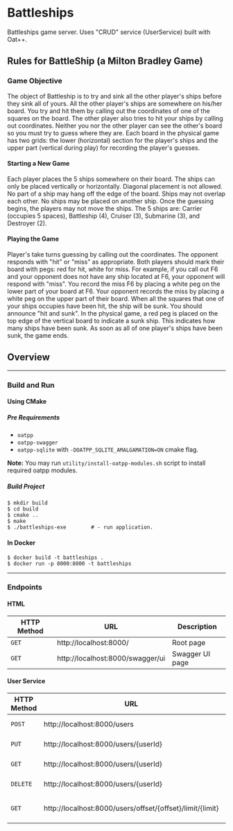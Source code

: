 # Battleships

Battleships game server. Uses "CRUD" service (UserService) built with Oat++.

## Rules for BattleShip (a Milton Bradley Game)

### Game Objective
The object of Battleship is to try and sink all the other player's ships before they sink all of
yours. All the other player's ships are somewhere on his/her board. You try and hit them by
calling out the coordinates of one of the squares on the board. The other player also tries to
hit your ships by calling out coordinates. Neither you nor the other player can see the other's
board so you must try to guess where they are. Each board in the physical game has two grids:
the lower (horizontal) section for the player's ships and the upper part (vertical during play)
for recording the player's guesses.

#### Starting a New Game
Each player places the 5 ships somewhere on their board. The ships can only be placed
vertically or horizontally. Diagonal placement is not allowed. No part of a ship may hang off
the edge of the board. Ships may not overlap each other. No ships may be placed on another
ship.
Once the guessing begins, the players may not move the ships.
The 5 ships are: Carrier (occupies 5 spaces), Battleship (4), Cruiser (3), Submarine (3), and
Destroyer (2).

#### Playing the Game
Player's take turns guessing by calling out the coordinates. The opponent responds with "hit"
or "miss" as appropriate. Both players should mark their board with pegs: red for hit, white
for miss. For example, if you call out F6 and your opponent does not have any ship located at
F6, your opponent will respond with "miss". You record the miss F6 by placing a white peg on
the lower part of your board at F6. Your opponent records the miss by placing a white peg on
the upper part of their board.
When all the squares that one of your ships occupies have been hit, the ship will be sunk. You
should announce "hit and sunk". In the physical game, a red peg is placed on the top edge of
the vertical board to indicate a sunk ship. This indicates how many ships have been sunk.
As soon as all of one player's ships have been sunk, the game ends.


## Overview



---

### Build and Run

#### Using CMake

##### Pre Requirements

- `oatpp` 
- `oatpp-swagger`
- `oatpp-sqlite` with `-DOATPP_SQLITE_AMALGAMATION=ON` cmake flag.

**Note:** You may run `utility/install-oatpp-modules.sh` script to install required oatpp modules.

##### Build Project

```
$ mkdir build
$ cd build
$ cmake ..
$ make 
$ ./battleships-exe        # - run application.
```

#### In Docker

```
$ docker build -t battleships .
$ docker run -p 8000:8000 -t battleships
```

---

### Endpoints 

#### HTML

|HTTP Method|URL|Description|
|---|---|---|
|`GET`|http://localhost:8000/ | Root page |
|`GET`|http://localhost:8000/swagger/ui | Swagger UI page |

#### User Service

|HTTP Method|URL|Description|
|---|---|---|
|`POST`|http://localhost:8000/users | Create new User |
|`PUT`|http://localhost:8000/users/{userId} | Update User by ID |
|`GET`|http://localhost:8000/users/{userId} | Get User by ID |
|`DELETE`|http://localhost:8000/users/{userId} | Delete User by ID |
|`GET`|http://localhost:8000/users/offset/{offset}/limit/{limit} | Get All Users with Paging |
